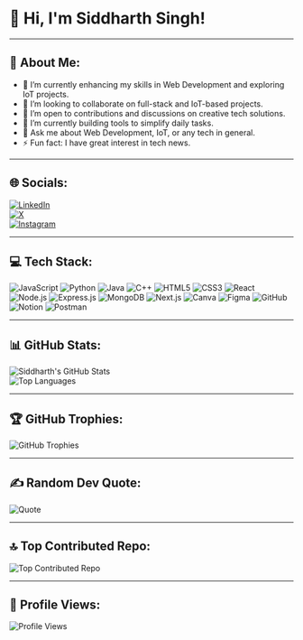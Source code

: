 # 👋 Hi, I'm Siddharth Singh!  


---

## 💫 About Me:
- 🔭 I’m currently enhancing my skills in Web Development and exploring IoT projects.  
- 👯 I’m looking to collaborate on full-stack and IoT-based projects.  
- 🤝 I’m open to contributions and discussions on creative tech solutions.  
- 🌱 I’m currently building tools to simplify daily tasks.  
- 💬 Ask me about Web Development, IoT, or any tech in general.  
- ⚡ Fun fact: I have great interest in tech news.

---

## 🌐 Socials:
[![LinkedIn](https://img.shields.io/badge/LinkedIn-%230077B5.svg?style=for-the-badge&logo=linkedin&logoColor=white)](https://www.linkedin.com/in/siddharth-singh1)  
[![X](https://img.shields.io/badge/X-black.svg?logo=X&logoColor=white)](https://x.com/siddharth_8796?t=Gi-LgbltFfkQxwXVfss1Qg&s=08)  
[![Instagram](https://img.shields.io/badge/Instagram-%23E4405F.svg?style=for-the-badge&logo=instagram&logoColor=white)](https://www.instagram.com/why_siddharth/?hl=en)  

---

## 💻 Tech Stack:
![JavaScript](https://img.shields.io/badge/-JavaScript-F7DF1E?style=flat&logo=javascript&logoColor=black)
![Python](https://img.shields.io/badge/-Python-3776AB?style=flat&logo=python&logoColor=white)
![Java](https://img.shields.io/badge/-Java-007396?style=flat&logo=java&logoColor=white)
![C++](https://img.shields.io/badge/-C++-00599C?style=flat&logo=cplusplus&logoColor=white)
![HTML5](https://img.shields.io/badge/-HTML5-E34F26?style=flat&logo=html5&logoColor=white)
![CSS3](https://img.shields.io/badge/-CSS3-1572B6?style=flat&logo=css3&logoColor=white)
![React](https://img.shields.io/badge/-React-61DAFB?style=flat&logo=react&logoColor=black)
![Node.js](https://img.shields.io/badge/-Node.js-339933?style=flat&logo=node.js&logoColor=white)
![Express.js](https://img.shields.io/badge/-Express.js-000000?style=flat&logo=express&logoColor=white)
![MongoDB](https://img.shields.io/badge/-MongoDB-47A248?style=flat&logo=mongodb&logoColor=white)
![Next.js](https://img.shields.io/badge/-Next.js-000000?style=flat&logo=next.js&logoColor=white)
![Canva](https://img.shields.io/badge/-Canva-00C4CC?style=flat&logo=canva&logoColor=white)
![Figma](https://img.shields.io/badge/-Figma-F24E1E?style=flat&logo=figma&logoColor=white)
![GitHub](https://img.shields.io/badge/-GitHub-181717?style=flat&logo=github&logoColor=white)
![Notion](https://img.shields.io/badge/-Notion-000000?style=flat&logo=notion&logoColor=white)
![Postman](https://img.shields.io/badge/-Postman-FF6C37?style=flat&logo=postman&logoColor=white)

---

## 📊 GitHub Stats:
![Siddharth's GitHub Stats](https://github-readme-stats.vercel.app/api?username=SidzByte&show_icons=true&theme=radical)  
![Top Languages](https://github-readme-stats.vercel.app/api/top-langs/?username=SidzByte&layout=compact&theme=radical)

---

## 🏆 GitHub Trophies:
![GitHub Trophies](https://github-profile-trophy.vercel.app/?username=SidzByte&theme=radical&no-frame=true&no-bg=true)

---

## ✍️ Random Dev Quote:
![Quote](https://quotes-github-readme.vercel.app/api?type=horizontal&theme=radical)

---

## 🔝 Top Contributed Repo:
![Top Contributed Repo](https://github-contributor-stats.vercel.app/api?username=SidzByte&limit=1&theme=radical)

---

## 👀 Profile Views:
<img src="https://visitcount.itsvg.in/api?id=SidzByte&label=Profile%20Views&color=5&icon=1&pretty=false" alt="Profile Views" />
